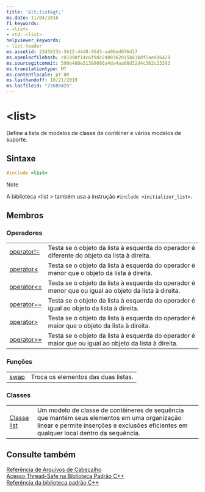 ```yaml
---
title: '&lt;list&gt;'
ms.date: 11/04/2016
f1_keywords:
- <list>
- std::<list>
helpviewer_keywords:
- list header
ms.assetid: 2345823b-5612-44d8-95d3-aa96ed076d17
ms.openlocfilehash: c81990f14c6f9dc2400362015b838df5aed86429
ms.sourcegitcommit: 590e488e51389066a4da4aa06d32d4c362c23393
ms.translationtype: MT
ms.contentlocale: pt-BR
ms.lasthandoff: 10/21/2019
ms.locfileid: "72689425"
---
```

# <a name="ltlistgt"></a>&lt;list&gt;

Define a lista de modelos de classe de contêiner e vários modelos de suporte.

## <a name="syntax"></a>Sintaxe

```cpp
#include <list>
```

> [!NOTE]
> A biblioteca \<list > também usa a instrução `#include <initializer_list>`.

## <a name="members"></a>Membros

### <a name="operators"></a>Operadores

|||
|-|-|
|[operator!=](../standard-library/list-operators.md#op_neq)|Testa se o objeto da lista à esquerda do operador é diferente do objeto da lista à direita.|
|[operator<](../standard-library/list-operators.md#op_lt)|Testa se o objeto da lista à esquerda do operador é menor que o objeto da lista à direita.|
|[operator\<=](../standard-library/list-operators.md#op_gt_eq)|Testa se o objeto da lista à esquerda do operador é menor que ou igual ao objeto da lista à direita.|
|[operator==](../standard-library/list-operators.md#op_eq_eq)|Testa se o objeto da lista à esquerda do operador é igual ao objeto da lista à direita.|
|[operator>](../standard-library/list-operators.md#op_gt)|Testa se o objeto da lista à esquerda do operador é maior que o objeto da lista à direita.|
|[operator>=](../standard-library/list-operators.md#op_gt_eq)|Testa se o objeto da lista à esquerda do operador é maior que ou igual ao objeto da lista à direita.|

### <a name="functions"></a>Funções

|||
|-|-|
|[swap](../standard-library/list-functions.md#swap)|Troca os elementos das duas listas.|

### <a name="classes"></a>Classes

|||
|-|-|
|[Classe list](../standard-library/list-class.md)|Um modelo de classe de contêineres de sequência que mantém seus elementos em uma organização linear e permite inserções e exclusões eficientes em qualquer local dentro da sequência.|

## <a name="see-also"></a>Consulte também

[Referência de Arquivos de Cabeçalho](../standard-library/cpp-standard-library-header-files.md)\
[Acesso Thread-Safe na Biblioteca Padrão C++](../standard-library/thread-safety-in-the-cpp-standard-library.md)\
[Referência da biblioteca padrão C++](../standard-library/cpp-standard-library-reference.md)
